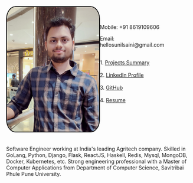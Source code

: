 <div style="height:400px">  
    <img src="/images/my_pic.jpg" style="width:250px;float:left;border-radius:10%;border:2px solid #000">
    <div style="margin:50px">
      <br><br>
      <p>Mobile: +91 8619109606</p>
      <p>Email: hellosunilsaini@gmail.com</p>
      <br>
      1. <a href="https://docs.google.com/spreadsheets/d/1nB2kyE4mW_f5MHMabJb7JJTpa8m2ouGosSx8a3w0ntw/edit?usp=sharing">Projects Summary</a><br><br>
      2. <a href="https://www.linkedin.com/in/hellosunilsaini">LinkedIn Profile</a> <br><br>
      3. <a href="https://github.com/HelloSunilSaini?tab=repositories">GitHub</a><br><br>
      4. <a href="https://drive.google.com/file/d/1bWukKFAxnezNcLGAUCeq56rL9fU5TRhT/view?usp=sharing">Resume</a>
      <br><br>
    </div>
    <br><br>
    <div>
      <p>Software Engineer working at India's leading Agritech company. Skilled in GoLang, Python, Django, Flask, ReactJS, Haskell, Redis, Mysql, MongoDB, Docker, Kubernetes, etc. Strong engineering professional with a Master of Computer Applications from Department of Computer Science, Savitribai Phule Pune University.</p>
    </div>
</div>
